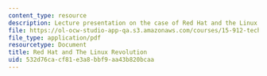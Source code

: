 ```yaml
---
content_type: resource
description: Lecture presentation on the case of Red Hat and the Linux revolution.
file: https://ol-ocw-studio-app-qa.s3.amazonaws.com/courses/15-912-technology-strategy-fall-2008/532d76cacf81e3a8bbf9aa43b820bcaa_lec_12.pdf
file_type: application/pdf
resourcetype: Document
title: Red Hat and The Linux Revolution
uid: 532d76ca-cf81-e3a8-bbf9-aa43b820bcaa
---
```

